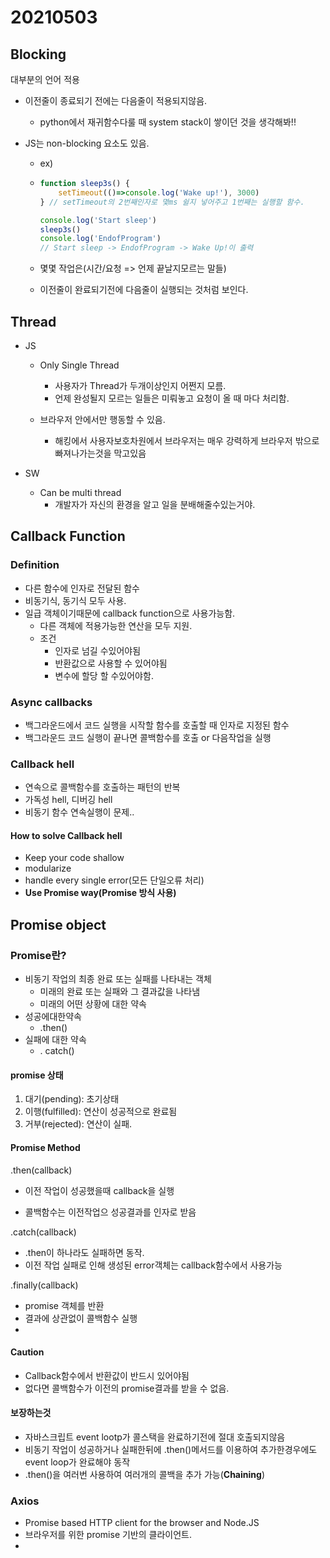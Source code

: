 # 20210503



## Blocking

대부분의 언어 적용

- 이전줄이 종료되기 전에는 다음줄이 적용되지않음.
  - python에서 재귀함수다룰 때 system stack이 쌓이던 것을 생각해봐!!



- JS는 non-blocking 요소도 있음.

  - ex)

  - ```js
    function sleep3s() {
        setTimeout(()=>console.log('Wake up!'), 3000)
    } // setTimeout의 2번째인자로 몇ms 쉴지 넣어주고 1번째는 실행할 함수.
    
    console.log('Start sleep')
    sleep3s()
    console.log('EndofProgram')
    // Start sleep -> EndofProgram -> Wake Up!이 출력
    ```

  - 몇몇 작업은(시간/요청 => 언제 끝날지모르는 말들)

  - 이전줄이 완료되기전에 다음줄이 실행되는 것처럼 보인다.



## Thread

- JS

  - Only Single Thread

    - 사용자가 Thread가 두개이상인지 어쩐지 모름.
    - 언제 완성될지 모르는 일들은 미뤄놓고 요청이 올 때 마다 처리함.

  - 브라우저 안에서만 행동할 수 있음.

    - 해킹에서 사용자보호차원에서 브라우저는 매우 강력하게 브라우저 밖으로 빠져나가는것을 막고있음

    

- SW

  - Can be multi thread
    - 개발자가 자신의 환경을 알고 일을 분배해줄수있는거야.



## Callback Function

### Definition

- 다른 함수에 인자로 전달된 함수
- 비동기식, 동기식 모두 사용.
- 일급 객체이기때문에 callback function으로 사용가능함.
  - 다른 객체에 적용가능한 연산을 모두 지원.
  - 조건
    - 인자로 넘길 수있어야됨
    - 반환값으로 사용할 수 있어야됨
    - 변수에 할당 할 수있어야함.

### Async callbacks

- 백그라운드에서 코드 실행을 시작할 함수를 호출할 때 인자로 지정된 함수
- 백그라운드 코드 실행이 끝나면 콜백함수를 호출 or 다음작업을 실행



### Callback hell

- 연속으로 콜백함수를 호출하는 패턴의 반복
- 가독성 hell, 디버깅 hell
- 비동기 함수 연속실행이 문제..



#### How to solve Callback hell

- Keep your code shallow
- modularize
- handle every single error(모든 단일오류 처리)
- **Use Promise way(Promise 방식 사용)**



## Promise object

### Promise란?

- 비동기 작업의 최종 완료 또는 실패를 나타내는 객체
  - 미래의 완료 또는 실패와 그 결과값을 나타냄
  - 미래의 어떤 상황에 대한 약속
- 성공에대한약속
  - .then()
- 실패에 대한 약속
  - . catch()



#### promise 상태

1. 대기(pending): 초기상태
2. 이행(fulfilled): 연산이 성공적으로 완료됨
3. 거부(rejected): 연산이 실패.

#### Promise Method

.then(callback)

- 이전 작업이 성공했을때 callback을 실행

- 콜백함수는 이전작업으 성공결과를 인자로 받음

.catch(callback)

- .then이 하나라도 실패하면 동작.
- 이전 작업 실패로 인해 생성된 error객체는 callback함수에서 사용가능

.finally(callback)

- promise 객체를 반환
- 결과에 상관없이 콜백함수 실행
- 

#### Caution

- Callback함수에서 반환값이 반드시 있어야됨
- 없다면 콜백함수가 이전의 promise결과를 받을 수 없음.



#### 보장하는것

- 자바스크립트 event lootp가 콜스택을 완료하기전에 절대 호출되지않음
- 비동기 작업이 성공하거나 실패한뒤에 .then()메서드를 이용하여 추가한경우에도 event loop가 완료해야 동작
- .then()을 여러번 사용하여 여러개의 콜백을 추가 가능(**Chaining**)



### Axios

- Promise based HTTP client for the browser and Node.JS
- 브라우저를 위한 promise 기반의 클라이언트.
- 


